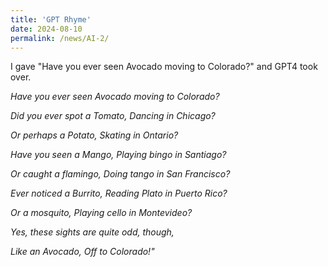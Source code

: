 ```yaml
---
title: 'GPT Rhyme'
date: 2024-08-10
permalink: /news/AI-2/
---
```

I gave "Have you ever seen Avocado moving to Colorado?" and GPT4 took over. 


*Have you ever seen Avocado moving to Colorado?*

*Did you ever spot a Tomato, Dancing in Chicago?* 

*Or perhaps a Potato, Skating in Ontario?*

*Have you seen a Mango, Playing bingo in Santiago?* 

*Or caught a flamingo, Doing tango in San Francisco?*

*Ever noticed a Burrito, Reading Plato in Puerto Rico?* 

*Or a mosquito, Playing cello in Montevideo?*

*Yes, these sights are quite odd, though,* 

*Like an Avocado, Off to Colorado!"*